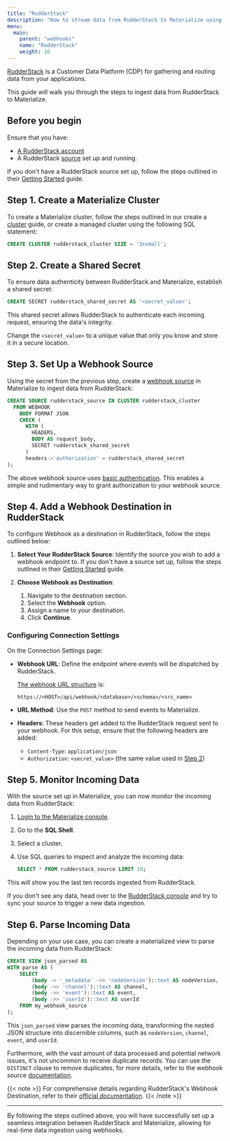 ```yaml
---
title: "RudderStack"
description: "How to stream data from RudderStack to Materialize using webhooks"
menu:
  main:
    parent: "webhooks"
    name: "RudderStack"
    weight: 10
---
```


[RudderStack](https://rudderstack.com/) is a Customer Data Platform (CDP) for gathering and routing data from your applications.

This guide will walk you through the steps to ingest data from RudderStack to Materialize.

## Before you begin

Ensure that you have:

- [A RudderStack account](https://app.rudderstack.com/signup)
- A RudderStack [source](https://www.rudderstack.com/docs/sources/overview/) set up and running.

If you don't have a RudderStack source set up, follow the steps outlined in their [Getting Started](https://www.rudderstack.com/docs/dashboard-guides/sources/) guide.

## Step 1. Create a Materialize Cluster

To create a Materialize cluster, follow the steps outlined in our
create a [cluster](/sql/create-cluster) guide,
or create a managed cluster using the following SQL statement:

```sql
CREATE CLUSTER rudderstack_cluster SIZE = '3xsmall';
```

## Step 2. Create a Shared Secret

To ensure data authenticity between RudderStack and Materialize, establish a shared secret:

```sql
CREATE SECRET rudderstack_shared_secret AS '<secret_value>';
```

This shared secret allows RudderStack to authenticate each incoming request, ensuring the data's integrity.

Change the `<secret_value>` to a unique value that only you know and store it in a secure location.

## Step 3. Set Up a Webhook Source

Using the secret from the previous step, create a [webhook source](/sql/create-source/webhook/) in Materialize to ingest data from RudderStack:

```sql
CREATE SOURCE rudderstack_source IN CLUSTER rudderstack_cluster
  FROM WEBHOOK
    BODY FORMAT JSON
    CHECK (
      WITH (
        HEADERS,
        BODY AS request_body,
        SECRET rudderstack_shared_secret
      )
      headers->'authorization' = rudderstack_shared_secret
);
```

The above webhook source uses [basic authentication](https://developer.mozilla.org/en-US/docs/Web/HTTP/Authentication#basic_authentication_scheme).
This enables a simple and rudimentary way to grant authorization to your webhook source.

## Step 4. Add a Webhook Destination in RudderStack

To configure Webhook as a destination in RudderStack, follow the steps outlined below:

1.  **Select Your RudderStack Source**: Identify the source you wish to add a webhook endpoint to. If you don't have a source set up, follow the steps outlined in their [Getting Started](https://www.rudderstack.com/docs/dashboard-guides/sources/) guide.

1.  **Choose Webhook as Destination**:
    1. Navigate to the destination section.
    1. Select the **Webhook** option.
    1. Assign a name to your destination.
    1. Click **Continue**.

### Configuring Connection Settings

On the Connection Settings page:

- **Webhook URL**: Define the endpoint where events will be dispatched by RudderStack.

    [The webhook URL structure](/sql/create-source/webhook/#webhook-url) is:

    ```
    https://<HOST>/api/webhook/<database>/<schema>/<src_name>
    ```

- **URL Method**: Use the `POST` method to send events to Materialize.

- **Headers**: These headers get added to the RudderStack request sent to your webhook. For this setup, ensure that the following headers are added:

    - `Content-Type`: `application/json`
    - `Authorization`: `<secret_value>` (the same value used in [Step 2](#step-2-create-a-shared-secret))

## Step 5. Monitor Incoming Data

With the source set up in Materialize, you can now monitor the incoming data from RudderStack:

1. [Login to the Materialize console](https://console.materialize.com/).

1. Go to the **SQL Shell**.

1. Select a cluster.

1. Use SQL queries to inspect and analyze the incoming data:

    ```sql
    SELECT * FROM rudderstack_source LIMIT 10;
    ```

This will show you the last ten records ingested from RudderStack.

If you don't see any data, head over to the [RudderStack console](https://app.rudderstack.com/) and try to sync your source to trigger a new data ingestion.

## Step 6. Parse Incoming Data

Depending on your use case, you can create a materialized view to parse the incoming data from RudderStack:

```sql
CREATE VIEW json_parsed AS
WITH parse AS (
    SELECT
        (body -> '_metadata' ->> 'nodeVersion')::text AS nodeVersion,
        (body ->> 'channel')::text AS channel,
        (body ->> 'event')::text AS event,
        (body ->> 'userId')::text AS userId
    FROM my_webhook_source
);
```

This `json_parsed` view parses the incoming data, transforming the nested JSON structure into discernible columns, such as `nodeVersion`, `channel`, `event`, and `userId`.

Furthermore, with the vast amount of data processed and potential network issues, it's not uncommon to receive duplicate records. You can use the
`DISTINCT` clause to remove duplicates, for more details, refer to the webhook source [documentation](/sql/create-source/webhook/#duplicated-and-partial-events).

{{< note >}} For comprehensive details regarding RudderStack's Webhook Destination, refer to their [official documentation](https://rudderstack.com/docs/). {{< /note >}}

---

By following the steps outlined above, you will have successfully set up a seamless integration between RudderStack and Materialize, allowing for real-time data ingestion using webhooks.
